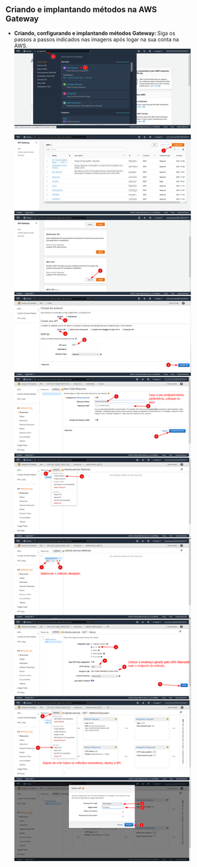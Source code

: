 ## Criando e implantando métodos na AWS Gateway

- <b> Criando, configurando e implantando métodos Gateway: </b>Siga os passos a passos indicados nas imagens após logar na sua conta na AWS.
    <img src="../img/aws-gateway/1.png" />

    <img src="../img/aws-gateway/2.png" />

    <img src="../img/aws-gateway/3.png" />

    <img src="../img/aws-gateway/4.png" />

    <img src="../img/aws-gateway/6.png" />

    <img src="../img/aws-gateway/7.png" />

    <img src="../img/aws-gateway/8.png" />

    <img src="../img/aws-gateway/9.png" />

    <img src="../img/aws-gateway/10.png" />

    <img src="../img/aws-gateway/11.png" />

